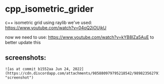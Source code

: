 # cpp_isometric_grider
 c++ isometric grid using raylib
 we've used: https://www.youtube.com/watch?v=04oQ2jOUjkU

 now we need to use: https://www.youtube.com/watch?v=kYB8IZa5AuE
    to  better update this

## screenshots:
    ![as at commit b1552aa Jun 24, 2022](https://cdn.discordapp.com/attachments/985880979795218542/989823562791649340/screenshot24062022.png "screenshot")